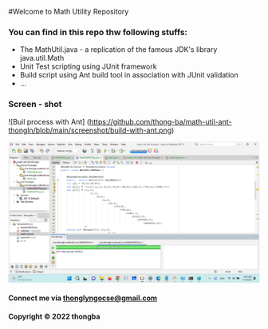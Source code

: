 #Welcome to Math Utility Repository

### You can find in this repo thw following stuffs:

* The MathUtil.java - a replication of the famous JDK's library java.util.Math
* Unit Test scripting using JUnit framework
* Build script using Ant build tool in association with JUnit  validation
* ...

### Screen - shot
![Buil process with Ant] (https://github.com/thong-ba/math-util-ant-thongln/blob/main/screenshot/build-with-ant.png)


![DDT source code with JUnit](https://github.com/thong-ba/math-util-ant-thongln/blob/main/screenshot/ddt-source-with-junit.png) 

#### Connect me via thonglyngocse@gmail.com
#### Copyright &#169; 2022 thongba
